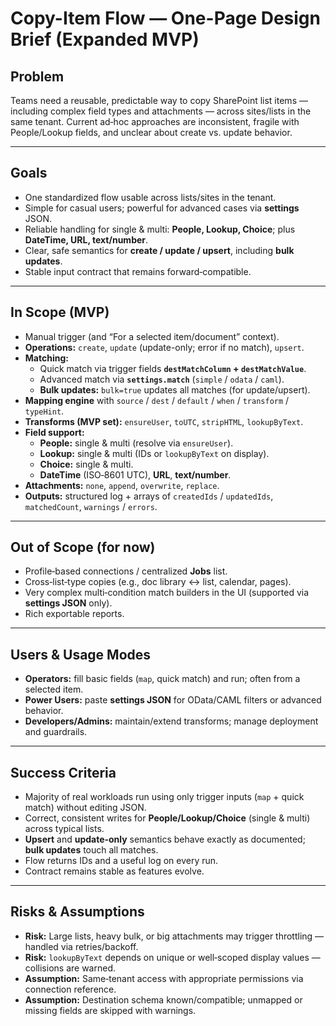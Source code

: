 # Copy-Item Flow — One-Page Design Brief (Expanded MVP)

## Problem
Teams need a reusable, predictable way to copy SharePoint list items — including complex field types and attachments — across sites/lists in the same tenant. Current ad‑hoc approaches are inconsistent, fragile with People/Lookup fields, and unclear about create vs. update behavior.

---

## Goals
- One standardized flow usable across lists/sites in the tenant.
- Simple for casual users; powerful for advanced cases via **settings** JSON.
- Reliable handling for single & multi: **People, Lookup, Choice**; plus **DateTime, URL, text/number**.
- Clear, safe semantics for **create / update / upsert**, including **bulk updates**.
- Stable input contract that remains forward‑compatible.

---

## In Scope (MVP)
- Manual trigger (and “For a selected item/document” context).
- **Operations:** `create`, `update` (update-only; error if no match), `upsert`.
- **Matching:**
  - Quick match via trigger fields **`destMatchColumn` + `destMatchValue`**.
  - Advanced match via **`settings.match`** (`simple` / `odata` / `caml`).
  - **Bulk updates:** `bulk=true` updates all matches (for update/upsert).
- **Mapping engine** with `source` / `dest` / `default` / `when` / `transform` / `typeHint`.
- **Transforms (MVP set):** `ensureUser`, `toUTC`, `stripHTML`, `lookupByText`.
- **Field support:**
  - **People:** single & multi (resolve via `ensureUser`).
  - **Lookup:** single & multi (IDs or `lookupByText` on display).
  - **Choice:** single & multi.
  - **DateTime** (ISO‑8601 UTC), **URL**, **text/number**.
- **Attachments:** `none`, `append`, `overwrite`, `replace`.
- **Outputs:** structured log + arrays of `createdIds` / `updatedIds`, `matchedCount`, `warnings` / `errors`.

---

## Out of Scope (for now)
- Profile‑based connections / centralized **Jobs** list.
- Cross‑list‑type copies (e.g., doc library ↔ list, calendar, pages).
- Very complex multi‑condition match builders in the UI (supported via **settings JSON** only).
- Rich exportable reports.

---

## Users & Usage Modes
- **Operators:** fill basic fields (`map`, quick match) and run; often from a selected item.
- **Power Users:** paste **settings JSON** for OData/CAML filters or advanced behavior.
- **Developers/Admins:** maintain/extend transforms; manage deployment and guardrails.

---

## Success Criteria
- Majority of real workloads run using only trigger inputs (`map` + quick match) without editing JSON.
- Correct, consistent writes for **People/Lookup/Choice** (single & multi) across typical lists.
- **Upsert** and **update‑only** semantics behave exactly as documented; **bulk updates** touch all matches.
- Flow returns IDs and a useful log on every run.
- Contract remains stable as features evolve.

---

## Risks & Assumptions
- **Risk:** Large lists, heavy bulk, or big attachments may trigger throttling — handled via retries/backoff.
- **Risk:** `lookupByText` depends on unique or well‑scoped display values — collisions are warned.
- **Assumption:** Same‑tenant access with appropriate permissions via connection reference.
- **Assumption:** Destination schema known/compatible; unmapped or missing fields are skipped with warnings.
